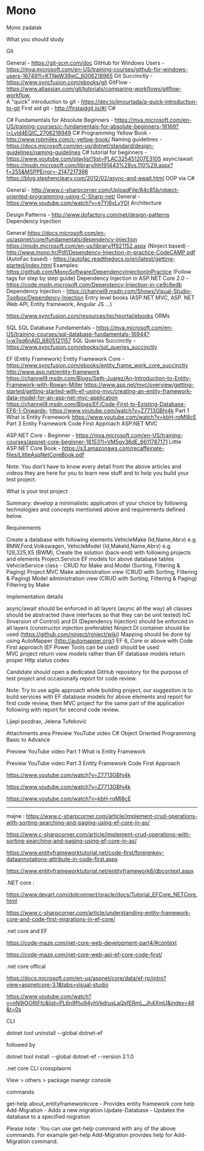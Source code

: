 # Mono
Mono zadatak

What you should study 

Git

General - https://git-scm.com/doc
GitHub for Windows Users - https://mva.microsoft.com/en-US/training-courses/github-for-windows-users-16749?l=KTNeW39wC_6006218965
Git Succinctly - https://www.syncfusion.com/ebooks/git
GitFlow - https://www.atlassian.com/git/tutorials/comparing-workflows/gitflow-workflow,  
A "quick" introduction to git - https://dev.to/jmourtada/a-quick-introduction-to-git
First aid git - http://firstaidgit.io/#/
C#

C# Fundamentals for Absolute Beginners - https://mva.microsoft.com/en-US/training-courses/c-fundamentals-for-absolute-beginners-16169?l=Lvld4EQIC_2706218949
C# Programming Yellow Book - http://www.robmiles.com/c-yellow-book/
Naming guidelines - https://docs.microsoft.com/en-us/dotnet/standard/design-guidelines/naming-guidelines
C# tutorial for beginners - https://www.youtube.com/playlist?list=PLAC325451207E3105 
async/await
https://msdn.microsoft.com/library/hh191443%28vs.110%29.aspx?f=255&MSPPError=-2147217396
https://blog.stephencleary.com/2012/02/async-and-await.html
OOP via C#

General - http://www.c-sharpcorner.com/UploadFile/84c85b/object-oriented-programming-using-C-Sharp-net/ 
General - https://www.youtube.com/watch?v=e7Yj6vLyYOI 
Architecture

Design Patterns - http://www.dofactory.com/net/design-patterns 
Dependency Injection

General
https://docs.microsoft.com/en-us/aspnet/core/fundamentals/dependency-injection
https://msdn.microsoft.com/en-us/library/ff921152.aspx
(Ninject based) - http://www.mono.hr/Pdf/Dependency-Injection-in-practice-CodeCAMP.pdf 
(AutoFac based) - https://autofac.readthedocs.io/en/latest/getting-started/index.html
Examples: https://github.com/MonoSoftware/DependencyInjectionInPractice (Follow tags for step by step guide)
Dependency Injection in ASP.NET Core 2.0 - https://code.msdn.microsoft.com/Dependency-Injection-in-ce9c8edb
Dependency Injection - https://channel9.msdn.com/Shows/Visual-Studio-Toolbox/Dependency-Injection
Entry level books (ASP.NET MVC, ASP. NET Web API, Entity framework, Angular JS ...)

https://www.syncfusion.com/resources/techportal/ebooks 
ORMs

SQL
SQL Database Fundamentals - https://mva.microsoft.com/en-US/training-courses/sql-database-fundamentals-16944?l=w7qq6nAID_6805121157
SQL Queries Succinctly - https://www.syncfusion.com/ebooks/sql_queries_succinctly
 

EF (Entity Framework)
Entity Framework Core - https://www.syncfusion.com/ebooks/entity_frame_work_core_succinctly
http://www.asp.net/entity-framework
https://channel9.msdn.com/Blogs/Seth-Juarez/An-Introduction-to-Entity-Framework-with-Rowan-Miller
https://www.asp.net/mvc/overview/getting-started/getting-started-with-ef-using-mvc/creating-an-entity-framework-data-model-for-an-asp-net-mvc-application
https://channel9.msdn.com/Blogs/EF/Code-First-to-Existing-Database-EF6-1-Onwards-
https://www.youtube.com/watch?v=Z7713GBhi4k Part 1 What is Entity Framework
https://www.youtube.com/watch?v=kbH-rqMl8cE Part 3 Entity Framework Code First Approach
ASP.NET MVC 

ASP.NET Core - Beginner - https://mva.microsoft.com/en-US/training-courses/aspnet-core-beginner-18153?l=VM5gy36dE_6611787171
Little ASP.NET Core Book - https://s3.amazonaws.com/recaffeinate-files/LittleAspNetCoreBook.pdf

 

Note: You don't have to know every detail from the above articles and videos they are here for you to learn new stuff and to help you build your test project.

What is your test project

Summary: develop a minimalistic application of your choice by following technologies and concepts mentioned above and requirements defined below.

Requirements

Create a database with following elements
VehicleMake (Id,Name,Abrv) e.g. BMW,Ford,Volkswagen,
VehicleModel (Id,MakeId,Name,Abrv) e.g. 128,325,X5 (BWM), 
Create the solution (back-end) with following projects and elements
Project.Service
EF models for above database tables
VehicleService class - CRUD for Make and Model (Sorting, Filtering & Paging)
Project.MVC 
Make administration view (CRUD with Sorting, Filtering & Paging)
Model administration view (CRUD with Sorting, Filtering & Paging)
Filtering by Make

Implementation details 

async/await should be enforced in all layers (async all the way)
all classes should be abstracted (have interfaces so that they can be unit tested)
IoC (Inversion of Control) and DI (Dependency Injection) should be enforced in all layers (constructor injection preferable) 
Ninject DI container should be used (https://github.com/ninject/ninject/wiki)
Mapping should be done by using AutoMapper (http://automapper.org/)
EF 6, Core or above with Code First approach (EF Power Tools can be used) should be used  
MVC project
return view models rather than EF database models
return proper Http status codes

Candidate should open a dedicated GitHub repository for the purpose of test project and occasionally report for code review.

Note: Try to use agile approach while building project, our suggestion is to build services with EF database models for above elements and report for first code review, then MVC project for the same part of the application following with report for second code review.

Lijepi pozdrav,
Jelena Tufeković

 
Attachments area
Preview YouTube video C# Object Oriented Programming Basic to Advance

Preview YouTube video Part 1 What is Entity Framework

Preview YouTube video Part 3 Entity Framework Code First Approach



https://www.youtube.com/watch?v=Z7713GBhi4k

https://www.youtube.com/watch?v=Z7713GBhi4k

https://www.youtube.com/watch?v=kbH-rqMl8cE


------------------------------------------------------------------------------------
majne : 
https://www.c-sharpcorner.com/article/implement-crud-operations-with-sorting-searching-and-paging-using-ef-core-in-as/

https://www.c-sharpcorner.com/article/implement-crud-operations-with-sorting-searching-and-paging-using-ef-core-in-as/

https://www.entityframeworktutorial.net/code-first/foreignkey-dataannotations-attribute-in-code-first.aspx

https://www.entityframeworktutorial.net/entityframework6/dbcontext.aspx


.NET core :

  https://www.devart.com/dotconnect/oracle/docs/Tutorial_EFCore_NETCore.html

  https://www.c-sharpcorner.com/article/understanding-entity-framework-core-and-code-first-migrations-in-ef-core/



  .net core and EF

  https://code-maze.com/net-core-web-development-part4/#context

  https://code-maze.com/net-core-web-api-ef-core-code-first/



  .net core offical

  https://docs.microsoft.com/en-us/aspnet/core/data/ef-rp/intro?view=aspnetcore-3.1&tabs=visual-studio



  https://www.youtube.com/watch?v=nN9jOORIFtc&list=PL6n9fhu94yhVkdrusLaQsfERmL_Jh4XmU&index=48&t=0s


CLI

  dotnet tool uninstall --global dotnet-ef

followed by

dotnet tool install --global dotnet-ef --version 2.1.0


.net core CLI crossplaorm

View > others > package manegr console

commands 

get-help about_entityframeworkcore - Provides entity framework core help
Add-Migration - Adds a new migration
Update-Database - Updates the database to a specified migration

Please note : You can use get-help command with any of the above commands. For example get-help Add-Migration provides help for Add-Migration command.
